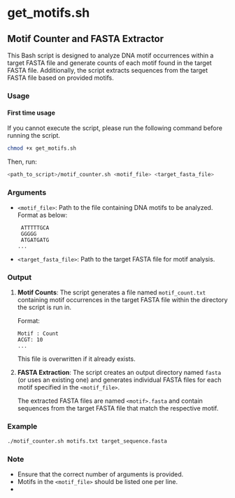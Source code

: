 
# get_motifs.sh

## Motif Counter and FASTA Extractor

This Bash script is designed to analyze DNA motif occurrences within a target FASTA file and generate counts of each motif found in the target FASTA file. Additionally, the script extracts sequences from the target FASTA file based on provided motifs.

### Usage

#### First time usage

If you cannot execute the script, please run the following command before running the script.

```bash
chmod +x get_motifs.sh
```
Then, run:
```bash
<path_to_script>/motif_counter.sh <motif_file> <target_fasta_file>
```

### Arguments

- `<motif_file>`: Path to the file containing DNA motifs to be analyzed. Format as below:
   ```
	ATTTTTGCA
	GGGGG
	ATGATGATG
   ...
   ```
- `<target_fasta_file>`: Path to the target FASTA file for motif analysis.

### Output

1. **Motif Counts**: The script generates a file named `motif_count.txt` containing motif occurrences in the target FASTA file within the directory the script is run in.

   Format:
   ```
   Motif : Count
   ACGT: 10
   ...
   ```

   This file is overwritten if it already exists.

2. **FASTA Extraction**: The script creates an output directory named `fasta` (or uses an existing one) and generates individual FASTA files for each motif specified in the `<motif_file>`.

   The extracted FASTA files are named `<motif>.fasta` and contain sequences from the target FASTA file that match the respective motif.

### Example

```bash
./motif_counter.sh motifs.txt target_sequence.fasta
```

### Note

- Ensure that the correct number of arguments is provided.
- Motifs in the `<motif_file>` should be listed one per line.
- 
